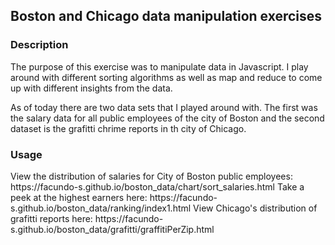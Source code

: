 <h2>Boston and Chicago data manipulation exercises</h2>
<h3>Description</h3>
<p>
The purpose of this exercise was to manipulate data in Javascript. I play around with different sorting algorithms as well as map and reduce to come up with different insights from the data. 

As of today there are two data sets that I played around with. The first was the salary data for all public employees of the city of Boston and the second dataset is the grafitti chrime reports in th city of Chicago. 

</p>
<h3>Usage</h3>
<p>
View the distribution of salaries for City of Boston public employees: https://facundo-s.github.io/boston_data/chart/sort_salaries.html
Take a peek at the highest earners here: https://facundo-s.github.io/boston_data/ranking/index1.html
View Chicago's distribution of grafitti reports here: https://facundo-s.github.io/boston_data/grafitti/graffitiPerZip.html 
</p>
